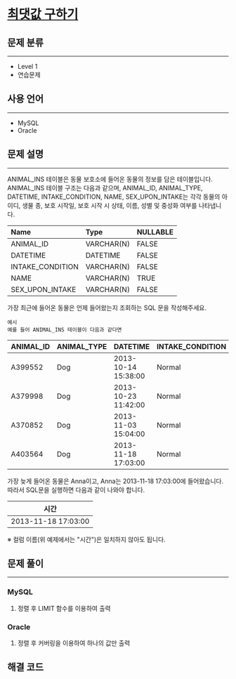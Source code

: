 # [최댓값 구하기](https://programmers.co.kr/learn/courses/30/lessons/59415)

## 문제 분류
---

- Level 1
- 연습문제

## 사용 언어
---

- MySQL
- Oracle

## 문제 설명
---

ANIMAL_INS 테이블은 동물 보호소에 들어온 동물의 정보를 담은 테이블입니다. ANIMAL_INS 테이블 구조는 다음과 같으며, ANIMAL_ID, ANIMAL_TYPE, DATETIME, INTAKE_CONDITION, NAME, SEX_UPON_INTAKE는 각각 동물의 아이디, 생물 종, 보호 시작일, 보호 시작 시 상태, 이름, 성별 및 중성화 여부를 나타냅니다.

|**Name**|**Type**|**NULLABLE**|
|:---|:---|:---|
|ANIMAL_ID|VARCHAR(N)|FALSE|
|DATETIME|DATETIME|FALSE|
|INTAKE_CONDITION|VARCHAR(N)|FALSE
|NAME|VARCHAR(N)|TRUE
|SEX_UPON_INTAKE|VARCHAR(N)|FALSE|

가장 최근에 들어온 동물은 언제 들어왔는지 조회하는 SQL 문을 작성해주세요. 

    예시
    예를 들어 ANIMAL_INS 테이블이 다음과 같다면

|**ANIMAL_ID**|**ANIMAL_TYPE**|**DATETIME**|**INTAKE_CONDITION**|**NAME**|**SEX_UPON_INTAKE**|
|---|:---|:---|:---|:---|:---|
|A399552|Dog|2013-10-14 15:38:00|Normal|Jack|Neutered Male|
|A379998|Dog|2013-10-23 11:42:00|Normal|Disciple|Intact Male|
|A370852|Dog|2013-11-03 15:04:00|Normal|Katie|Spayed Female|
|A403564|Dog|2013-11-18 17:03:00|Normal|Anna|Spayed Female|

가장 늦게 들어온 동물은 Anna이고, Anna는 2013-11-18 17:03:00에 들어왔습니다. 따라서 SQL문을 실행하면 다음과 같이 나와야 합니다.

|**시간**|
|---|
|2013-11-18 17:03:00|

※ 컬럼 이름(위 예제에서는 "시간")은 일치하지 않아도 됩니다.


## 문제 풀이
---

### MySQL
1. 정렬 후 LIMIT 함수를 이용하여 출력

### Oracle
1. 정렬 후 커버링을 이용하여 하나의 값만 출력

## 해결 코드

<br>